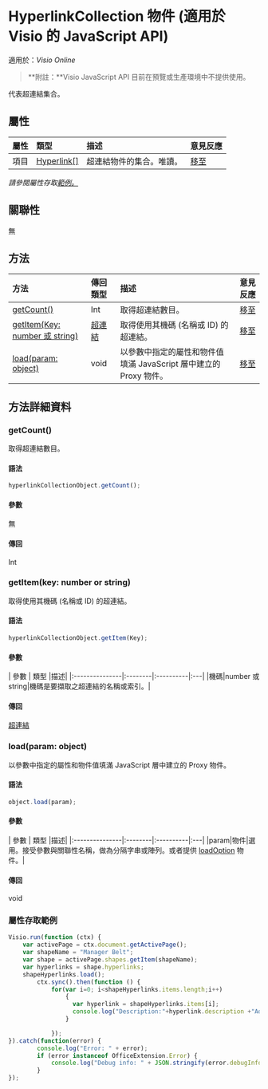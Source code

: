 # <a name="hyperlinkcollection-object-javascript-api-for-visio"></a>HyperlinkCollection 物件 (適用於 Visio 的 JavaScript API)

適用於：_Visio Online_
>**附註：**Visio JavaScript API 目前在預覽或生產環境中不提供使用。

代表超連結集合。

## <a name="properties"></a>屬性

| 屬性	     | 類型	   |描述| 意見反應|
|:---------------|:--------|:----------|:---|
|項目|[Hyperlink[]](hyperlink.md)|超連結物件的集合。唯讀。|[移至](https://github.com/OfficeDev/office-js-docs/issues/new?title=Visio-hyperlinkCollection-items)|

_請參閱屬性存取[範例。](#property-access-examples)_

## <a name="relationships"></a>關聯性
無


## <a name="methods"></a>方法

| 方法           | 傳回類型    |描述| 意見反應|
|:---------------|:--------|:----------|:---|
|[getCount()](#getcount)|Int|取得超連結數目。|[移至](https://github.com/OfficeDev/office-js-docs/issues/new?title=Visio-hyperlinkCollection-getCount)|
|[getItem(Key: number 或 string)](#getitemkey-number-or-string)|[超連結](hyperlink.md)|取得使用其機碼 (名稱或 ID) 的超連結。|[移至](https://github.com/OfficeDev/office-js-docs/issues/new?title=Visio-hyperlinkCollection-getItem)|
|[load(param: object)](#loadparam-object)|void|以參數中指定的屬性和物件值填滿 JavaScript 層中建立的 Proxy 物件。|[移至](https://github.com/OfficeDev/office-js-docs/issues/new?title=Visio-hyperlinkCollection-load)|

## <a name="method-details"></a>方法詳細資料


### <a name="getcount"></a>getCount()
取得超連結數目。

#### <a name="syntax"></a>語法
```js
hyperlinkCollectionObject.getCount();
```

#### <a name="parameters"></a>參數
無

#### <a name="returns"></a>傳回
Int

### <a name="getitemkey-number-or-string"></a>getItem(key: number or string)
取得使用其機碼 (名稱或 ID) 的超連結。

#### <a name="syntax"></a>語法
```js
hyperlinkCollectionObject.getItem(Key);
```

#### <a name="parameters"></a>參數
| 參數	    | 類型   |描述|
|:---------------|:--------|:----------|:---|
|機碼|number 或 string|機碼是要擷取之超連結的名稱或索引。|

#### <a name="returns"></a>傳回
[超連結](hyperlink.md)

### <a name="loadparam-object"></a>load(param: object)
以參數中指定的屬性和物件值填滿 JavaScript 層中建立的 Proxy 物件。

#### <a name="syntax"></a>語法
```js
object.load(param);
```

#### <a name="parameters"></a>參數
| 參數	    | 類型   |描述|
|:---------------|:--------|:----------|:---|
|param|物件|選用。接受參數與關聯性名稱，做為分隔字串或陣列。或者提供 [loadOption](loadoption.md) 物件。|

#### <a name="returns"></a>傳回
void
### <a name="property-access-examples"></a>屬性存取範例
```js
Visio.run(function (ctx) { 
    var activePage = ctx.document.getActivePage();
    var shapeName = "Manager Belt";
    var shape = activePage.shapes.getItem(shapeName);
    var hyperlinks = shape.hyperlinks;
    shapeHyperlinks.load();
        ctx.sync().then(function () {
            for(var i=0; i<shapeHyperlinks.items.length;i++)
                {
                  var hyperlink = shapeHyperlinks.items[i];
                  console.log("Description:"+hyperlink.description +"Address:"+hyperlink.address +"SubAddress:  "+ hyperlink.subAddress);
                }

            });
}).catch(function(error) {
        console.log("Error: " + error);
        if (error instanceof OfficeExtension.Error) {
            console.log("Debug info: " + JSON.stringify(error.debugInfo));
        }
});
```
